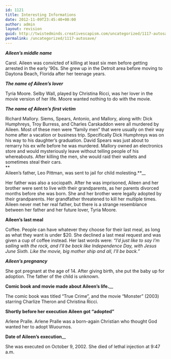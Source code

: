 ```yaml
---
id: 1121
title: Interesting Informations
date: 2012-11-09T23:45:40+00:00
author: admin
layout: revision
guid: http://twistedminds.creativescapism.com/uncategorized/1117-autosave/
permalink: /uncategorized/1117-autosave/
---
```

<p class="dropcap-first">
  <strong><em>Aileen&#8217;s middle name</em></strong>
</p>

Carol. Aileen was convicted of killing at least six men before getting arrested in the early &#8217;90s. She grew up in the Detroit area before moving to Daytona Beach, Florida after her teenage years.

**_The name of Aileen&#8217;s lover_**

Tyria Moore. Selby Wall, played by Christina Ricci, was her lover in the movie version of her life. Moore wanted nothing to do with the movie.

**_The name of Aileen&#8217;s first victim_**

Richard Mallory. Siems, Spears, Antonio, and Mallory, along with: Dick Humphreys, Troy Burress, and Charles Carskaddon were all murdered by Aileen. Most of these men were &#8220;family men&#8221; that were usually on their way home after a vacation or business trip. Specifically Dick Humphreys was on his way to his daughter&#8217;s graduation. David Spears was just about to remarry his ex wife before he was murdered. Mallory owned an electronics store and would mysteriously leave without telling people of his whereabouts. After killing the men, she would raid their wallets and sometimes steal their cars.  
**  
Aileen&#8217;s father, Leo Pittman, was sent to jail for child molesting.**__

Her father was also a sociopath. After he was imprisoned, Aileen and her brother were sent to live with their grandparents, as her parents divorced months before she was born. She and her brother were legally adopted by their grandparents. Her grandfather threatened to kill her multiple times. Aileen never met her real father, but there is a strange resemblance between her father and her future lover, Tyria Moore.

**Aileen&#8217;s last meal**

Coffee. People can have whatever they choose for their last meal, as long as what they want is under $20. She declined a last meal request and was given a cup of coffee instead. Her last words were: _&#8220;I&#8217;d just like to say I&#8217;m sailing with the rock, and I&#8217;ll be back like Independence Day, with Jesus June Sixth. Like the movie, big mother ship and all, I&#8217;ll be back.&#8221;_

**_Aileen&#8217;s pregnancy_**

She got pregnant at the age of 14. After giving birth, she put the baby up for adoption. The father of the child is unknown.

**Comic book and movie made about Aileen&#8217;s life.**__

The comic book was titled &#8220;True Crime&#8221;, and the movie &#8220;Monster&#8221; (2003) starring Charlize Theron and Christina Ricci.

**Shortly before her execution Aileen got &#8220;adopted&#8221;**

Arlene Pralle. Arlene Pralle was a born-again Christian who thought God wanted her to adopt Wuournos.

**Date of Aileen&#8217;s execution**__

She was executed on October 9, 2002. She died of lethal injection at 9:47 a.m.
